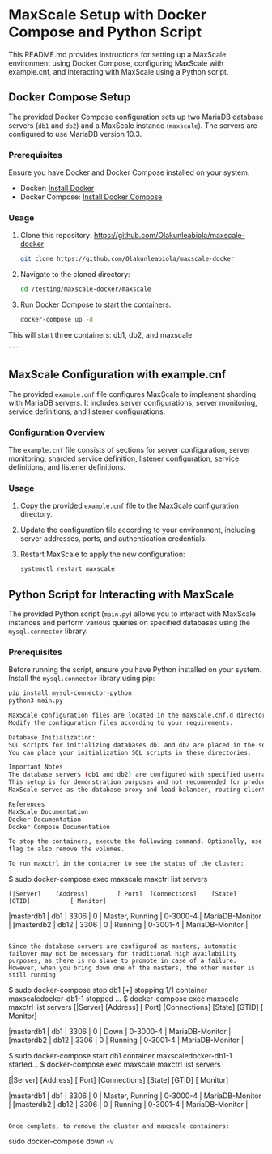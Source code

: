 # MaxScale Setup with Docker Compose and Python Script

This README.md provides instructions for setting up a MaxScale environment using Docker Compose, configuring MaxScale with example.cnf, and interacting with MaxScale using a Python script.

## Docker Compose Setup

The provided Docker Compose configuration sets up two MariaDB database servers (`db1` and `db2`) and a MaxScale instance (`maxscale`). The servers are configured to use MariaDB version 10.3.

### Prerequisites

Ensure you have Docker and Docker Compose installed on your system.

- Docker: [Install Docker](https://docs.docker.com/get-docker/)
- Docker Compose: [Install Docker Compose](https://docs.docker.com/compose/install/)


### Usage

1. Clone this repository: https://github.com/Olakunleabiola/maxscale-docker

    ```bash
    git clone https://github.com/Olakunleabiola/maxscale-docker
    ```

2. Navigate to the cloned directory:

    ```bash
    cd /testing/maxscale-docker/maxscale
    ```

3. Run Docker Compose to start the containers:

    ```bash
    docker-compose up -d
This will start three containers: db1, db2, and maxscale

    ```

## MaxScale Configuration with example.cnf

The provided `example.cnf` file configures MaxScale to implement sharding with MariaDB servers. It includes server configurations, server monitoring, service definitions, and listener configurations.


### Configuration Overview

The `example.cnf` file consists of sections for server configuration, server monitoring, sharded service definition, listener configuration, service definitions, and listener definitions.


### Usage

1. Copy the provided `example.cnf` file to the MaxScale configuration directory.

2. Update the configuration file according to your environment, including server addresses, ports, and authentication credentials.

3. Restart MaxScale to apply the new configuration:

    ```bash
    systemctl restart maxscale

    ```

## Python Script for Interacting with MaxScale

The provided Python script (`main.py`) allows you to interact with MaxScale instances and perform various queries on specified databases using the `mysql.connector` library.


### Prerequisites

Before running the script, ensure you have Python installed on your system. Install the `mysql.connector` library using pip:

```bash
pip install mysql-connector-python
python3 main.py

MaxScale configuration files are located in the maxscale.cnf.d directory.
Modify the configuration files according to your requirements.

Database Initialization:
SQL scripts for initializing databases db1 and db2 are placed in the sql/db1 and sql/db2 directories respectively.
You can place your initialization SQL scripts in these directories.

Important Notes
The database servers (db1 and db2) are configured with specified username and password.
This setup is for demonstration purposes and not recommended for production use without proper security configurations.
MaxScale serves as the database proxy and load balancer, routing client queries to the appropriate database server based on the sharding key or routing rules.

References
MaxScale Documentation
Docker Documentation
Docker Compose Documentation

To stop the containers, execute the following command. Optionally, use the -v
flag to also remove the volumes.

To run maxctrl in the container to see the status of the cluster:
```
$ sudo docker-compose exec maxscale maxctrl list servers
         
    [|Server]  	 [Address]        [ Port]  [Connections]    [State]   	          [GTID]           [ Monitor]

|masterdb1   |	 db1       | 	  3306     |	0    |	 Master, Running   |       0-3000-4     |    MariaDB-Monitor |
[masterdb2   |	 db12	   |      3306     |    0    |     Running         |       0-3001-4	|   MariaDB-Monitor  |


```

Since the database servers are configured as masters, automatic failover may not be necessary for traditional high availability purposes, as there is no slave to promote in case of a failure. However, when you bring down one of the masters, the other master is still running
```
$ sudo docker-compose stop db1
[+] stopping 1/1
container maxscaledocker-db1-1 stopped ... 
$ docker-compose exec maxscale maxctrl list servers
 [|Server]  	 [Address]        [ Port]  [Connections]    [State]   	          [GTID]           [ Monitor]

|masterdb1   |	 db1       | 	  3306     |	0    |	     Down          |       0-3000-4     |    MariaDB-Monitor |
[masterdb2   |	 db12	   |      3306     |    0    |     Running         |       0-3001-4	|   MariaDB-Monitor  |


$ sudo docker-compose start db1
container maxscaledocker-db1-1 started...
$ docker-compose exec maxscale maxctrl list servers

 [|Server]  	 [Address]        [ Port]  [Connections]    [State]   	          [GTID]           [ Monitor]

|masterdb1   |	 db1       | 	  3306     |	0    |	 Master, Running   |       0-3000-4     |    MariaDB-Monitor |
[masterdb2   |	 db12	   |      3306     |    0    |     Running         |       0-3001-4	|   MariaDB-Monitor  |


```

Once complete, to remove the cluster and maxscale containers:

```
sudo docker-compose down -v
```
